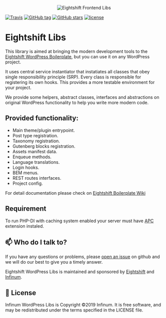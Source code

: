<p align="center">
  <img alt="Eightshift Frontend Libs" src="https://raw.githubusercontent.com/infinum/eightshift-frontend-libs/develop/package/logo.svg?raw=true&sanitize=true"/>
</p>

[![Travis](https://img.shields.io/travis/infinum/eightshift-libs.svg?style=for-the-badge)](https://travis-ci.org/infinum/eightshift-libs)
[![GitHub tag](https://img.shields.io/github/tag/infinum/eightshift-libs.svg?style=for-the-badge)](https://github.com/infinum/eightshift-libs)
[![GitHub stars](https://img.shields.io/github/stars/infinum/eightshift-libs.svg?style=for-the-badge&label=Stars)](https://github.com/infinum/eightshift-libs)
[![license](https://img.shields.io/github/license/infinum/eightshift-libs.svg?style=for-the-badge)](https://github.com/infinum/eightshift-libs)

# Eightshift Libs

This library is aimed at bringing the modern development tools to the [Eightshift WordPress Boilerplate](https://github.com/infinum/eightshift-boilerplate), but you can use it on any WordPress project.

It uses central service instantiator that instatiates all classes that obey single responsibility principle (SRP). Every class is responsible for registering its own hooks. This provides a more testable environment for your project.

We provide some helpers, abstract classes, interfaces and abstractions on original WordPress functionality to help you write more modern code.

## Provided functionality:
* Main theme/plugin entrypoint.
* Post type registration.
* Taxonomy registration.
* Gutenberg blocks registration.
* Assets manifest data.
* Enqueue methods.
* Language translations.
* Login hooks.
* BEM menus.
* REST routes interfaces.
* Project config.

For detail documentation please check on [Eightshift Boilerplate Wiki](https://github.com/infinum/eightshift-boilerplate/wiki)

## Requirement
To run PHP-DI with caching system enabled your server must have [APC](https://www.php.net/manual/en/book.apc.php) extension instaled. 

## :mailbox: Who do I talk to?

If you have any questions or problems, please [open an issue](https://github.com/infinum/eightshift-libs/issues) on github and we will do our best to give you a timely answer.

Eightshift WordPress Libs is maintained and sponsored by
[Eightshift](https://eightshift.com) and [Infinum](https://infinum.co).

## :scroll: License

Infinum WordPress Libs is Copyright &copy;2019 Infinum. It is free software, and may be redistributed under the terms specified in the LICENSE file.
